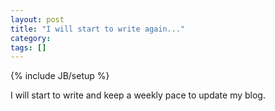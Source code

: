 ```yaml
---
layout: post
title: "I will start to write again..."
category: 
tags: []
---
```

{% include JB/setup %}

I will start to write and keep a weekly pace to update my blog. 

